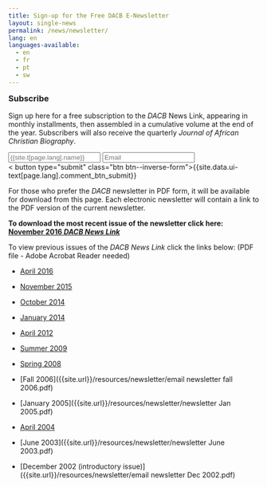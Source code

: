```yaml
---
title: Sign-up for the Free DACB E-Newsletter
layout: single-news
permalink: /news/newsletter/
lang: en
languages-available:                         
  - en
  - fr
  - pt
  - sw
---
```

<!--CONTACT FORM -->
<div class="side-box" style="display:inline-block;width:100%;">
<form method="POST" action="http://formspree.io/alexraymay@gmail.com">
  <h3 style="margin-top:0px;">Subscribe</h3>
    <p>Sign up here for a free subscription to the <i>DACB</i> News Link, appearing in monthly installments, then assembled in a cumulative volume at the end of the year. Subscribers will also receive the quarterly <i>Journal of African Christian Biography</i>.</p>
  <div style="float:left;width:80%;padding-right:1em;">
    <input type="name" name="Name" placeholder="{{site.t[page.lang].name}}">
    <input type="email" name="Email" placeholder="Email">
  </div>
  <div style="float:left;width:20%:">
  < button type="submit" class="btn btn--inverse-form">{{site.data.ui-text[page.lang].comment_btn_submit}}</button>
  </div>
</form>
</div>

For those who prefer the _DACB_ newsletter  in PDF form, it will be available for download from this page. Each electronic newsletter will contain a link to the PDF version of the current newsletter.  

**To download the most recent issue of the newsletter click here: [November 2016 _DACB News Link_]({{site.url}}/resources/newsletter/newsletter-nov2016.pdf)**

To view previous issues of the _DACB News Link_ click the links below: (PDF file - Adobe Acrobat Reader needed)  

*   [April 2016]({{site.url}}/resources/newsletter/newsletter-April2016rev.pdf)  

*   [November 2015]({{site.url}}/resources/newsletter/newsletter-Nov2015.pdf)  

*   [October 2014]({{site.url}}/resources/newsletter/Newsletter-Oct2014.pdf)  

*   [January 2014]({{site.url}}/resources/newsletter/Newsletter-Jan2014.pdf)  

*   [April 2012]({{site.url}}/resources/newsletter/newsletter-April12.pdf)  

*   [Summer 2009]({{site.url}}/resources/newsletter/email-newsletterSUMMER-2009.pdf)  

*   [Spring 2008]({{site.url}}/resources/newsletter/Newsletter-Spring2008.pdf)  

*   [Fall 2006]({{site.url}}/resources/newsletter/email newsletter fall 2006.pdf)  

*   [January 2005]({{site.url}}/resources/newsletter/newsletter Jan 2005.pdf)  

*   [April 2004]({{site.url}}/resources/newsletter/newsletterApril2004.pdf)  

*   [June 2003]({{site.url}}/resources/newsletter/newsletter June 2003.pdf)  

*   [December 2002 (introductory issue)]({{site.url}}/resources/newsletter/email newsletter Dec 2002.pdf)  
